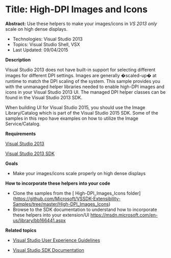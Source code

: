 
# Title: High-DPI Images and Icons
**Abstract:** Use these helpers to make your images/icons in *VS 2013 only* scale on high dense displays.

* Technologies: Visual Studio 2013
* Topics: Visual Studio Shell, VSX
* Last Updated: 09/04/2015

**Description**

Visual Studio 2013 does not have built-in support for selecting different images for different DPI settings. 
Images are generally �scaled-up� at runtime to match the DPI scaling of the system. This sample provides 
you with the unmanaged helper libraries needed to enable high-DPI images and icons in your Visual Studio 2013 UI.
The managed DPI helper classes can be found in the Visual Studio 2013 SDK.

When building UI for Visual Studio 2015, you should use the Image Library/Catalog which is part of the 
Visual Studio 2015 SDK. Some of the samples in this repo have examples on how to utilize the Image Service/Catalog.

**Requirements**

[ Visual Studio 2013 ](http://www.microsoft.com/visualstudio/en-us/try/default.mspx#download)

[ Visual Studio 2013 SDK ](http://www.microsoft.com/en-us/download/details.aspx?id=40758)


**Goals**

  * Make your images/icons scale properly on high dense displays


**How to incorporate these helpers into your code**

  * Clone the samples from the [ High-DPI_Images_Icons folder] (https://github.com/Microsoft/VSSDK-Extensibility-Samples/tree/master/High-DPI_Images_Icons)
  * Browse to the SDK documentation to understand how to incorporate these helpers into your extension/UI
    https://msdn.microsoft.com/en-us/library/bb166441.aspx 


**Related topics**

* [ Visual Studio User Experience Guidelines ](http://aka.ms/VSUXGuidelines)

* [ Visual Studio SDK Documentation ](https://msdn.microsoft.com/en-us/library/bb166441(v=vs.120).aspx)



